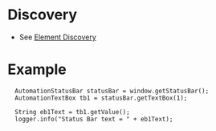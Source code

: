 # Discovery 
* See [Element Discovery](element-discovery.md)

# Example

```
  AutomationStatusBar statusBar = window.getStatusBar();
  AutomationTextBox tb1 = statusBar.getTextBox(1);

  String eb1Text = tb1.getValue();
  logger.info("Status Bar text = " + eb1Text);
```